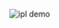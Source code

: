 ![ipl demo](https://github.com/abhilash01289/ipl/assets/106958719/16433729-bf17-43dc-ac8d-51a05c3c91c4)
